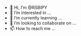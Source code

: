 - 👋 Hi, I’m @RSBIPY
- 👀 I’m interested in ...
- 🌱 I’m currently learning ...
- 💞️ I’m looking to collaborate on ...
- 📫 How to reach me ...

<!---
RSBIPY/RSBIPY is a ✨ special ✨ repository because its `README.md` (this file) appears on your GitHub profile.
You can click the Preview link to take a look at your changes.
--->
